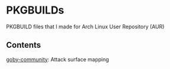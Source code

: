 # PKGBUILDs
PKGBUILD files that I made for Arch Linux User Repository (AUR)

## Contents

[goby-community](https://github.com/ShoreNinth/PKGBUILDs/blob/main/goby-community/PKGBUILD): Attack surface mapping  

